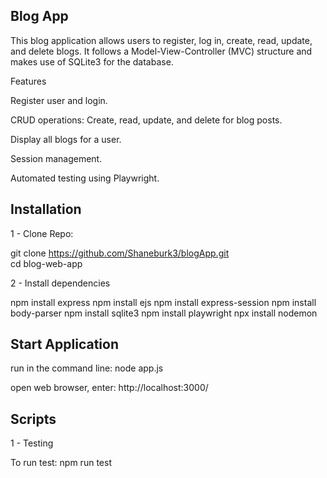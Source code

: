 ## Blog App

This blog application allows users to register, log in, create, read, update, and delete blogs. It follows a Model-View-Controller (MVC) structure and makes use of SQLite3 for the database.

Features

Register user and login.

CRUD operations: Create, read, update, and delete for blog posts.

Display all blogs for a user.

Session management.

Automated testing using Playwright.

## Installation

1 - Clone Repo:
	
git clone https://github.com/Shaneburk3/blogApp.git  
cd blog-web-app

2 - Install dependencies

npm install express
npm install ejs
npm install express-session
npm install body-parser
npm install sqlite3
npm install playwright
npx install nodemon

## Start Application

run in the command line: node app.js

open web browser, enter: http://localhost:3000/

## Scripts

1 - Testing

To run test: npm run test

